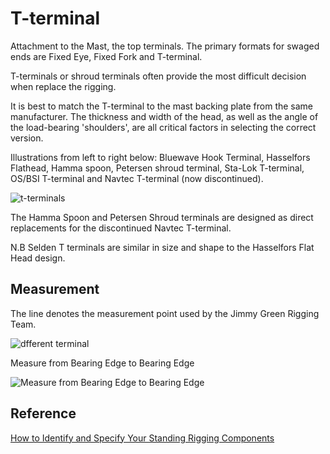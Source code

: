 # T-terminal

Attachment to the Mast, the top terminals. The primary formats for swaged ends are Fixed Eye, Fixed Fork and T-terminal.

T-terminals or shroud terminals often provide the most difficult decision when replace the rigging.

It is best to match the T-terminal to the mast backing plate from the same manufacturer. The thickness and width of the head, as well as the angle of the load-bearing 'shoulders', are all critical factors in selecting the correct version.

Illustrations from left to right below:
Bluewave Hook Terminal, Hasselfors Flathead, Hamma spoon, Petersen shroud terminal, Sta-Lok T-terminal, OS/BSI T-terminal and Navtec T-terminal (now discontinued).

![t-terminals](https://jimmygreen.com/img/cms/Knowledge-Centre/Terminals-Side-elevation-Labelled-ID-2024.jpg)

The Hamma Spoon and Petersen Shroud terminals are designed as direct replacements for the discontinued Navtec T-terminal.

N.B Selden T terminals are similar in size and shape to the Hasselfors Flat Head design.

## Measurement

The line denotes the measurement point used by the Jimmy Green Rigging Team.

![dfferent terminal](https://jimmygreen.com/img/cms/bearing-edges-wire-terminals-2.jpg)

Measure from Bearing Edge to Bearing Edge

![Measure from Bearing Edge to Bearing Edge](https://jimmygreen.com/img/cms/standing-rigging/wire-measure-bearing-edges.jpg)

## Reference

[How to Identify and Specify Your Standing Rigging Components](https://jimmygreen.com/content/243-how-to-identify-and-specify-your-standing-rigging-components?srsltid=AfmBOoqGxFI0Noj7XpsY_moKLo9H5pyFK7rSe69DxvW5Lzd-lEyumtpQ)
